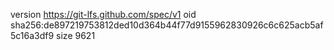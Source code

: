version https://git-lfs.github.com/spec/v1
oid sha256:de897219753812ded10d364b44f77d9155962830926c6c625acb5af5c16a3df9
size 9621
